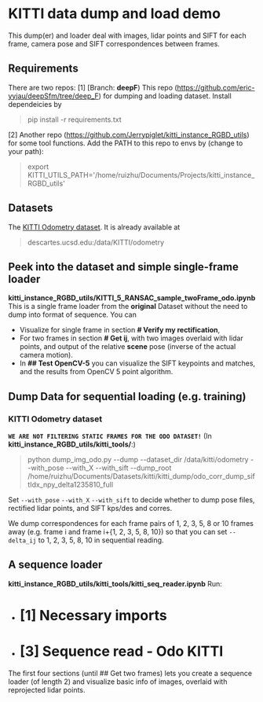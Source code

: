 # KITTI data dump and load demo
This dump(er) and loader deal with images, lidar points and SIFT for each frame, camera pose and SIFT correspondences between frames.
## Requirements
There are two repos:
[1] [Branch: **deepF**) This repo (https://github.com/eric-yyjau/deepSfm/tree/deep_F) for dumping and loading dataset.
Install dependeicies by
> pip install -r requirements.txt

[2] Another repo (https://github.com/Jerrypiglet/kitti_instance_RGBD_utils) for some tool functions. Add the PATH to this repo to envs by (change to your path):
> export KITTI_UTILS_PATH='/home/ruizhu/Documents/Projects/kitti_instance_RGBD_utils'

## Datasets
The [KITTI Odometry dataset](http://www.cvlibs.net/datasets/kitti/eval_odometry.php). It is already available at 
> descartes.ucsd.edu:/data/KITTI/odometry

## Peek into the dataset and simple single-frame loader
**kitti_instance_RGBD_utils/KITTI_5_RANSAC_sample_twoFrame_odo.ipynb**
This is a single frame loader from the **original** Dataset without the need to dump into format of sequence. You can 

- Visualize for single frame in section **# Verify my rectification**, 
- For two frames in section **# Get ij**, with two images overlaid with lidar points, and output of the relative **scene** pose (inverse of the actual camera motion).
- In **## Test OpenCV-5** you can visualize the SIFT keypoints and matches, and the results from OpenCV 5 point algorithm.

## Dump Data for sequential loading (e.g. training)
<!--### KITTI RAW dataset
> python dump_img_raw.py --dump --dataset_dir /data/kitti/raw --with_pose --with_X --with_sift --static_frames_file /home/ruizhu/Documents/Projects/SfmLearner-Pytorch/data/static_frames.txt --test_scene_file /home/ruizhu/Documents/Projects/SfmLearner-Pytorch/data/test_scenes.txt  --dump_root /home/ruizhu/Documents/Datasets/kitti/kitti_dump/corr_dump_siftIdx_npy_speed05_delta1235 --num_threads=1

Set ``--with_pose`` ``--with_X`` ``--with_sift`` to decide whether to dump pose files, rectified lidar points, and SIFT kps/des and corres.

Set the ``--static_frames_file`` and ``--test_scene_file`` to where your static frames file and test scene file is. You can acquire them from https://github.com/ClementPinard/SfmLearner-Pytorch.

By default, we use frames excluded from the ``static_frames_file`` and also with a speed of no more than 0.5m/s. Also we dump correspondences for each frame pairs of 1, 2, 3, or 5 frames away (e.g. frame i and frame i+{1, 2, 3, 5}) so that you can set ``--delta_ij`` to 1, 2, 3, 5 in sequential reading.-->

### KITTI Odometry dataset
**``WE ARE NOT FILTERING STATIC FRAMES FOR THE ODO DATASET!``**
(In **kitti_instance_RGBD_utils/kitti_tools/**:)
> python dump_img_odo.py --dump --dataset_dir /data/kitti/odometry --with_pose --with_X --with_sift --dump_root /home/ruizhu/Documents/Datasets/kitti/kitti_dump/odo_corr_dump_siftIdx_npy_delta1235810_full

Set ``--with_pose`` ``--with_X`` ``--with_sift`` to decide whether to dump pose files, rectified lidar points, and SIFT kps/des and corres.

We dump correspondences for each frame pairs of 1, 2, 3, 5, 8 or 10 frames away (e.g. frame i and frame i+{1, 2, 3, 5, 8, 10}) so that you can set ``--delta_ij`` to 1, 2, 3, 5, 8, 10 in sequential reading.

## A sequence loader
**kitti_instance_RGBD_utils/kitti_tools/kitti_seq_reader.ipynb**
Run:
- # [1] Necessary imports
- # [3] Sequence read - Odo KITTI

The first four sections (until ## Get two frames) lets you create a sequence loader (of length 2) and visualize basic info of images, overlaid with reprojected lidar points. 


<!--## Loader
Run the sections [1] and [3] in `kitti_seq_reader.ipynb` for a demo of sequential read. It will throw warnings if certain files are not found. Also you can run the second box in [3] for a visualization of the image, lidar points, and SIFT matches.
-->
